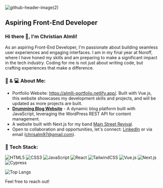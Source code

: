 ![github-header-image(2)](https://github.com/chralmli/chralmli/assets/59100233/dc06609f-3e0b-4b60-b2db-faf1e886a2c5)
## Aspiring Front-End Developer

### Hi there 👋, I'm Christian Almli!

As an aspiring Front-End Developer, I'm passionate about building seamless user experiences and engaging interfaces. I am in my final year at Noroff, where I have honed my skills and am preparing to make a significant impact in the tech industry. Coding for me is not just about writing code, but crafting experiences that make a difference.

### 🥁 & 💻 About Me:
- Portfolio Website: https://almlli-portfolio.netlify.app/. Built with Vue.js, this website showcases my development skills and projects, and will be updated as more projects are built.
- **[Drumming Blog Website](https://taupe-medovik-72ed9d.netlify.app/)** - A dynamic blog platform built with JavaScript, leveraging the WordPress REST API for content management.
- A website built with Next.js for my band [Main Street Revival](https://www.msrbandofficial.com/).
- Open to collaboration and opportunities, let's connect: [LinkedIn](https://linkedin.com/in/christian-almli-4b82b8196) or via email (chrisalm97@gmail.com).

### 🚀 Tech Stack:
![HTML5](https://img.shields.io/badge/-HTML5-%23E34F26?style=flat&logo=html5&logoColor=white)
![CSS3](https://img.shields.io/badge/-CSS3-%231572B6?style=flat&logo=css3)
![JavaScript](https://img.shields.io/badge/-JavaScript-%23F7DF1E?style=flat&logo=javascript&logoColor=black)
![React](https://img.shields.io/badge/-React-%2361DAFB?style=flat&logo=react&logoColor=white)
![TailwindCSS](https://img.shields.io/badge/-TailwindCSS-%2338B2AC?style=flat&logo=tailwind-css&logoColor=white)
![Vue.js](https://img.shields.io/badge/-Vue.js-%234FC08D?style=flat&logo=vue.js&logoColor=white)
![Next.js](https://img.shields.io/badge/-Next.js-%23000000?style=flat&logo=next.js&logoColor=white)
![Cypress](https://img.shields.io/badge/-Cypress-%2317202C?style=flat&logo=cypress&logoColor=white)

![Top Langs](https://github-readme-stats.vercel.app/api/top-langs/?username=chralmli&layout=compact)


Feel free to reach out!

